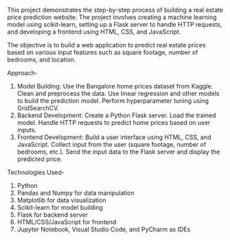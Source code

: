 This project demonstrates the step-by-step process of building a real estate price prediction website. The project involves creating a machine learning model using scikit-learn, setting up a Flask server to handle HTTP requests, and developing a frontend using HTML, CSS, and JavaScript.

The objective is to build a web application to predict real estate prices based on various input features such as square footage, number of bedrooms, and location.

Approach-
1) Model Building:
Use the Bangalore home prices dataset from Kaggle.
Clean and preprocess the data.
Use linear regression and other models to build the prediction model.
Perform hyperparameter tuning using GridSearchCV.
2) Backend Development:
Create a Python Flask server.
Load the trained model.
Handle HTTP requests to predict home prices based on user inputs.
3) Frontend Development:
Build a user interface using HTML, CSS, and JavaScript.
Collect input from the user (square footage, number of bedrooms, etc.).
Send the input data to the Flask server and display the predicted price.

Technologies Used-
1) Python
2) Pandas and Numpy for data manipulation
3) Matplotlib for data visualization
4) Scikit-learn for model building
5) Flask for backend server
6) HTML/CSS/JavaScript for frontend
7) Jupyter Notebook, Visual Studio Code, and PyCharm as IDEs

